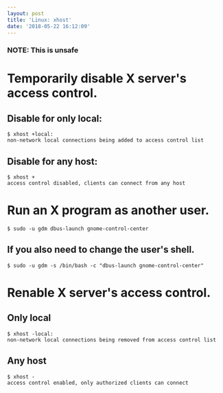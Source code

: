 ```yaml
---
layout: post
title: 'Linux: xhost'
date: '2018-05-22 16:12:09'
---
```


### NOTE: This is unsafe
# Temporarily disable X server's access control.
## Disable for only local:

```
$ xhost +local:
non-network local connections being added to access control list
```

## Disable for any host:

```
$ xhost +
access control disabled, clients can connect from any host
```

# Run an X program as another user.

```
$ sudo -u gdm dbus-launch gnome-control-center
```

## If you also need to change the user's shell.

```
$ sudo -u gdm -s /bin/bash -c "dbus-launch gnome-control-center"
```


# Renable X server's access control.
## Only local

```
$ xhost -local:
non-network local connections being removed from access control list
```

## Any host

```
$ xhost -
access control enabled, only authorized clients can connect
```
